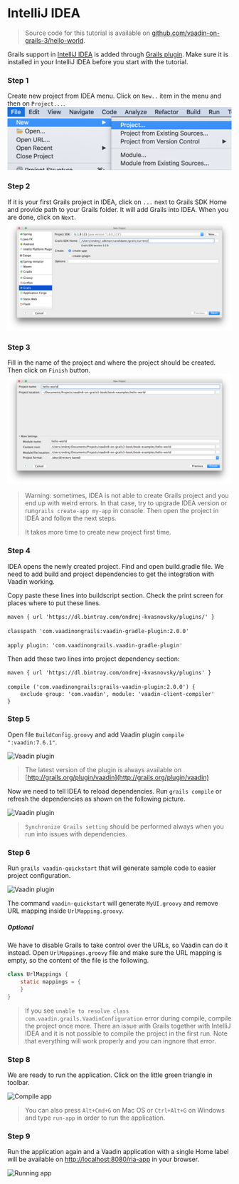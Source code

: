 # IntelliJ IDEA

> Source code for this tutorial is available on [github.com/vaadin-on-grails-3/hello-world](https://github.com/vaadin-on-grails-3/hello-world).

Grails support in [IntelliJ IDEA](http://www.jetbrains.com/idea) is added through [Grails plugin](http://www.jetbrains.com/idea/webhelp/grails.html). Make sure it is installed in your IntelliJ IDEA before you start with the tutorial.

### Step 1

Create new project from IDEA menu. Click on  `New..` item in the menu and then on `Project...`.  
![](/assets/idea-1.0.png)

### Step 2

If it is your first Grails project in IDEA, click on `...` next to Grails SDK Home and provide path to your Grails folder. It will add Grails into IDEA. When you are done, click on `Next`.![](/assets/idea-2.png)

### Step 3

Fill in the name of the project and where the project should be created. Then click on `Finish` button.![](/assets/idea-3.png)

> Warning: sometimes, IDEA is not able to create Grails project and you end up with weird errors. In that case, try to upgrade IDEA version or run`grails create-app my-app`  in console. Then open the project in IDEA and follow the next steps.
>
> It takes more time to create new project first time.

### Step 4

IDEA opens the newly created project. Find and open build.gradle file. We need to add build and project dependencies to get the integration with Vaadin working.

Copy paste these lines into buildscript section. Check the print screen for places where to put these lines. 

```
maven { url 'https://dl.bintray.com/ondrej-kvasnovsky/plugins/' }

classpath 'com.vaadinongrails:vaadin-gradle-plugin:2.0.0'

apply plugin: 'com.vaadinongrails.vaadin-gradle-plugin'
```

Then add these two lines into project dependency section: 

```
maven { url 'https://dl.bintray.com/ondrej-kvasnovsky/plugins' }

compile ('com.vaadinongrails:grails-vaadin-plugin:2.0.0') {
    exclude group: 'com.vaadin', module: 'vaadin-client-compiler'
}
```



### Step 5

Open file `BuildConfig.groovy` and add Vaadin plugin `compile ":vaadin:7.6.1"`.

![Vaadin plugin](http://vaadinongrails.com/book/1_1_2_build-config-idea.png)

> The latest version of the plugin is always available on [http://grails.org/plugin/vaadin](http://grails.org/plugin/vaadin)

Now we need to tell IDEA to reload dependencies. Run `grails compile` or refresh the dependencies as shown on the following picture.

![Vaadin plugin](http://vaadinongrails.com/book/1_1_2_refresh-idea.png)

> `Synchronize Grails setting` should be performed always when you run into issues with dependencies.

### Step 6

Run `grails vaadin-quickstart` that will generate sample code to easier project configuration.

![Vaadin plugin](http://vaadinongrails.com/book/1_1_2_quickstart.png)

The command `vaadin-quickstart` will generate `MyUI.groovy` and remove URL mapping inside `UrlMapping.groovy`.

##### Optional

We have to disable Grails to take control over the URLs, so Vaadin can do it instead. Open `UrlMappings.groovy` file and make sure the URL mapping is empty, so the content of the file is the following.

```java
class UrlMappings {
    static mappings = {
    }
}
```

> If you see `unable to resolve class com.vaadin.grails.VaadinConfiguration` error during compile, compile the project once more. There an issue with Grails together with IntelliJ IDEA and it is not possible to compile the project in the first run. Note that everything will work properly and you can ingnore that error.

### Step 8

We are ready to run the application. Click on the little green triangle in toolbar.

![Compile app](http://vaadinongrails.com/img/run-app-idea.png)

> You can also press `Alt+Cmd+G` on Mac OS or `Ctrl+Alt+G` on Windows and type `run-app` in order to run the application.

### Step 9

Run the application again and a Vaadin application with a single Home label will be available on [http://localhost:8080/ria-app](http://localhost:8080/ria-app) in your browser.

![Running app](http://vaadinongrails.com/img/first-run.png)

